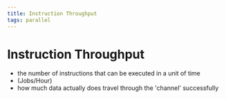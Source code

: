 ```yaml
---
title: Instruction Throughput
tags: parallel 
---
```


# Instruction Throughput
- the number of instructions that can be executed in a unit of time
- (Jobs/Hour)
- how much data actually does travel through the 'channel' successfully
































